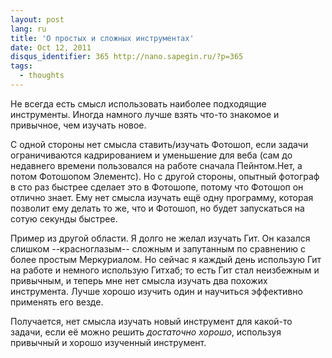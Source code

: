 ```yaml
---
layout: post
lang: ru
title: 'О простых и сложных инструментах'
date: Oct 12, 2011
disqus_identifier: 365 http://nano.sapegin.ru/?p=365
tags:
  - thoughts
---
```


Не всегда есть смысл использовать наиболее подходящие инструменты. Иногда намного лучше взять что-то знакомое и привычное, чем изучать новое.

С одной стороны нет смысла ставить/изучать Фотошоп, если задачи ограничиваются кадрированием и уменьшение для веба (сам до недавнего времени пользовался на работе сначала Пейнтом.Нет, а потом Фотошопом Элементс). Но с другой стороны, опытный фотограф в сто раз быстрее сделает это в Фотошопе, потому что Фотошоп он отлично знает. Ему нет смысла изучать ещё одну программу, которая позволит ему делать то же, что и Фотошоп, но будет запускаться на сотую секунды быстрее.

Пример из другой области. Я долго не желал изучать Гит. Он казался слишком --красноглазым-- сложным и запутанным по сравнению с более простым Меркуриалом. Но сейчас я каждый день использую Гит на работе и немного использую Гитхаб; то есть Гит стал неизбежным и привычным, и теперь мне нет смысла изучать два похожих инструмента. Лучше хорошо изучить один и научиться эффективно применять его везде.

Получается, нет смысла изучать новый инструмент для какой-то задачи, если её можно решить *достаточно хорошо*, используя привычный и хорошо изученный инструмент.
